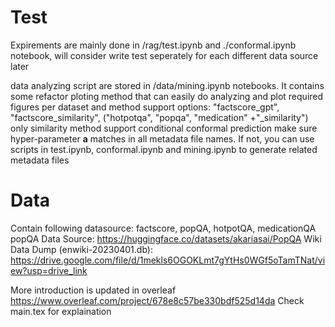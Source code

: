 # Test
Expirements are mainly done in /rag/test.ipynb and ./conformal.ipynb notebook, will consider write test seperately for each different data source later

data analyzing script are stored in /data/mining.ipynb notebooks. It contains some refactor ploting method that can easily do analyzing and plot required figures per dataset and method
support options: "factscore_gpt", "factscore_similarity", ("hotpotqa", "popqa", "medication" +"_similarity")
only similarity method support conditional conformal prediction
make sure hyper-parameter **a** matches in all metadata file names. If not, you can use scripts in test.ipynb, conformal.ipynb and mining.ipynb to generate related metadata files


# Data
Contain following datasource: factscore, popQA, hotpotQA, medicationQA
popQA Data Source: https://huggingface.co/datasets/akariasai/PopQA
Wiki Data Dump (enwiki-20230401.db): https://drive.google.com/file/d/1mekls6OGOKLmt7gYtHs0WGf5oTamTNat/view?usp=drive_link

More introduction is updated in overleaf https://www.overleaf.com/project/678e8c57be330bdf525d14da
Check main.tex for explaination

